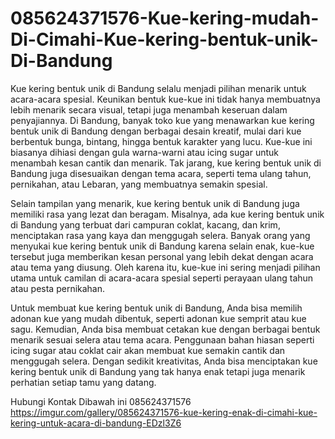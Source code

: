# 085624371576-Kue-kering-mudah-Di-Cimahi-Kue-kering-bentuk-unik-Di-Bandung

Kue kering bentuk unik di Bandung selalu menjadi pilihan menarik untuk acara-acara spesial. Keunikan bentuk kue-kue ini tidak hanya membuatnya lebih menarik secara visual, tetapi juga menambah keseruan dalam penyajiannya. Di Bandung, banyak toko kue yang menawarkan kue kering bentuk unik di Bandung dengan berbagai desain kreatif, mulai dari kue berbentuk bunga, bintang, hingga bentuk karakter yang lucu. Kue-kue ini biasanya dihiasi dengan gula warna-warni atau icing sugar untuk menambah kesan cantik dan menarik. Tak jarang, kue kering bentuk unik di Bandung juga disesuaikan dengan tema acara, seperti tema ulang tahun, pernikahan, atau Lebaran, yang membuatnya semakin spesial.

Selain tampilan yang menarik, kue kering bentuk unik di Bandung juga memiliki rasa yang lezat dan beragam. Misalnya, ada kue kering bentuk unik di Bandung yang terbuat dari campuran coklat, kacang, dan krim, menciptakan rasa yang kaya dan menggugah selera. Banyak orang yang menyukai kue kering bentuk unik di Bandung karena selain enak, kue-kue tersebut juga memberikan kesan personal yang lebih dekat dengan acara atau tema yang diusung. Oleh karena itu, kue-kue ini sering menjadi pilihan utama untuk camilan di acara-acara spesial seperti perayaan ulang tahun atau pesta pernikahan.

Untuk membuat kue kering bentuk unik di Bandung, Anda bisa memilih adonan kue yang mudah dibentuk, seperti adonan kue semprit atau kue sagu. Kemudian, Anda bisa membuat cetakan kue dengan berbagai bentuk menarik sesuai selera atau tema acara. Penggunaan bahan hiasan seperti icing sugar atau coklat cair akan membuat kue semakin cantik dan menggugah selera. Dengan sedikit kreativitas, Anda bisa menciptakan kue kering bentuk unik di Bandung yang tak hanya enak tetapi juga menarik perhatian setiap tamu yang datang.

Hubungi Kontak Dibawah ini
085624371576
https://imgur.com/gallery/085624371576-kue-kering-enak-di-cimahi-kue-kering-untuk-acara-di-bandung-EDzl3Z6
